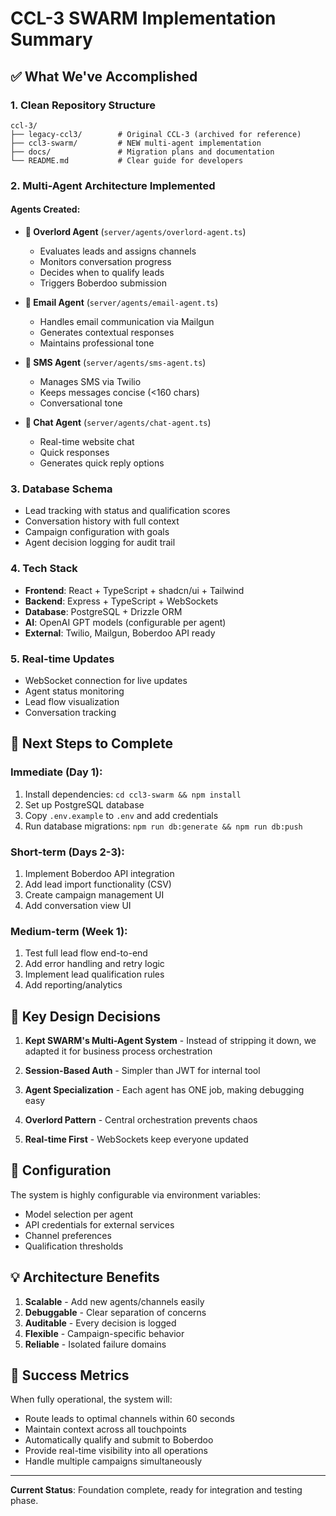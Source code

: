 # CCL-3 SWARM Implementation Summary

## ✅ What We've Accomplished

### 1. **Clean Repository Structure**
```
ccl-3/
├── legacy-ccl3/        # Original CCL-3 (archived for reference)
├── ccl3-swarm/         # NEW multi-agent implementation
├── docs/               # Migration plans and documentation
└── README.md           # Clear guide for developers
```

### 2. **Multi-Agent Architecture Implemented**

#### Agents Created:
- **🧠 Overlord Agent** (`server/agents/overlord-agent.ts`)
  - Evaluates leads and assigns channels
  - Monitors conversation progress
  - Decides when to qualify leads
  - Triggers Boberdoo submission

- **📧 Email Agent** (`server/agents/email-agent.ts`)
  - Handles email communication via Mailgun
  - Generates contextual responses
  - Maintains professional tone

- **📱 SMS Agent** (`server/agents/sms-agent.ts`)
  - Manages SMS via Twilio
  - Keeps messages concise (<160 chars)
  - Conversational tone

- **💬 Chat Agent** (`server/agents/chat-agent.ts`)
  - Real-time website chat
  - Quick responses
  - Generates quick reply options

### 3. **Database Schema**
- Lead tracking with status and qualification scores
- Conversation history with full context
- Campaign configuration with goals
- Agent decision logging for audit trail

### 4. **Tech Stack**
- **Frontend**: React + TypeScript + shadcn/ui + Tailwind
- **Backend**: Express + TypeScript + WebSockets
- **Database**: PostgreSQL + Drizzle ORM
- **AI**: OpenAI GPT models (configurable per agent)
- **External**: Twilio, Mailgun, Boberdoo API ready

### 5. **Real-time Updates**
- WebSocket connection for live updates
- Agent status monitoring
- Lead flow visualization
- Conversation tracking

## 🚀 Next Steps to Complete

### Immediate (Day 1):
1. Install dependencies: `cd ccl3-swarm && npm install`
2. Set up PostgreSQL database
3. Copy `.env.example` to `.env` and add credentials
4. Run database migrations: `npm run db:generate && npm run db:push`

### Short-term (Days 2-3):
1. Implement Boberdoo API integration
2. Add lead import functionality (CSV)
3. Create campaign management UI
4. Add conversation view UI

### Medium-term (Week 1):
1. Test full lead flow end-to-end
2. Add error handling and retry logic
3. Implement lead qualification rules
4. Add reporting/analytics

## 📝 Key Design Decisions

1. **Kept SWARM's Multi-Agent System** - Instead of stripping it down, we adapted it for business process orchestration

2. **Session-Based Auth** - Simpler than JWT for internal tool

3. **Agent Specialization** - Each agent has ONE job, making debugging easy

4. **Overlord Pattern** - Central orchestration prevents chaos

5. **Real-time First** - WebSockets keep everyone updated

## 🔧 Configuration

The system is highly configurable via environment variables:
- Model selection per agent
- API credentials for external services
- Channel preferences
- Qualification thresholds

## 💡 Architecture Benefits

1. **Scalable** - Add new agents/channels easily
2. **Debuggable** - Clear separation of concerns
3. **Auditable** - Every decision is logged
4. **Flexible** - Campaign-specific behavior
5. **Reliable** - Isolated failure domains

## 🎯 Success Metrics

When fully operational, the system will:
- Route leads to optimal channels within 60 seconds
- Maintain context across all touchpoints
- Automatically qualify and submit to Boberdoo
- Provide real-time visibility into all operations
- Handle multiple campaigns simultaneously

---

**Current Status**: Foundation complete, ready for integration and testing phase.